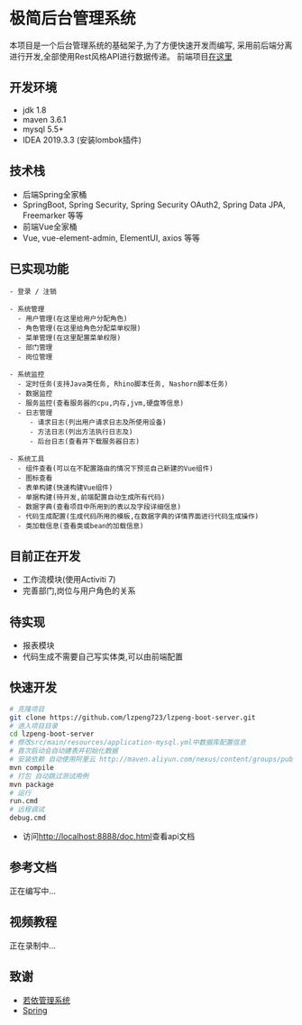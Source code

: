 # 极简后台管理系统
本项目是一个后台管理系统的基础架子,为了方便快速开发而编写,
采用前后端分离进行开发,全部使用Rest风格API进行数据传递。
前端项目[在这里](https://www.github.com/lzpeng723/lzpeng-boot-client)
## 开发环境 
* jdk 1.8
* maven 3.6.1
* mysql 5.5+
* IDEA 2019.3.3 (安装lombok插件)
## 技术栈
* 后端Spring全家桶
* SpringBoot, Spring Security, Spring Security OAuth2, Spring Data JPA, Freemarker 等等
* 前端Vue全家桶
* Vue, vue-element-admin, ElementUI, axios 等等

## 已实现功能

```
- 登录 / 注销

- 系统管理
  - 用户管理(在这里给用户分配角色)
  - 角色管理(在这里给角色分配菜单权限)
  - 菜单管理(在这里配置菜单权限)
  - 部门管理
  - 岗位管理

- 系统监控
  - 定时任务(支持Java类任务, Rhino脚本任务, Nashorn脚本任务)
  - 数据监控
  - 服务监控(查看服务器的cpu,内存,jvm,硬盘等信息)
  - 日志管理
     - 请求日志(列出用户请求日志及所使用设备)
     - 方法日志(列出方法执行日志及)
     - 后台日志(查看并下载服务器日志)

- 系统工具
  - 组件查看(可以在不配置路由的情况下预览自己新建的Vue组件)
  - 图标查看
  - 表单构建(快速构建Vue组件)
  - 单据构建(待开发,前端配置自动生成所有代码)
  - 数据字典(查看项目中所用到的表以及字段详细信息)
  - 代码生成配置(生成代码所用的模板,在数据字典的详情界面进行代码生成操作)
  - 类加载信息(查看类或bean的加载信息)

```

## 目前正在开发
* 工作流模块(使用Activiti 7)
* 完善部门,岗位与用户角色的关系

## 待实现
* 报表模块
* 代码生成不需要自己写实体类,可以由前端配置

## 快速开发
```bash
# 克隆项目
git clone https://github.com/lzpeng723/lzpeng-boot-server.git
# 进入项目目录
cd lzpeng-boot-server
# 修改src/main/resources/application-mysql.yml中数据库配置信息
# 首次启动会自动建表并初始化数据
# 安装依赖 自动使用阿里云 http://maven.aliyun.com/nexus/content/groups/public/
mvn compile
# 打包 自动跳过测试用例
mvn package
# 运行
run.cmd
# 远程调试
debug.cmd
```
* 访问[http://localhost:8888/doc.html](http://localhost:8888/doc.html)查看api文档

## 参考文档
正在编写中...

## 视频教程
正在录制中...

## 致谢
* [若依管理系统](http://ruoyi.vip/)
* [Spring](https://spring.io/)
